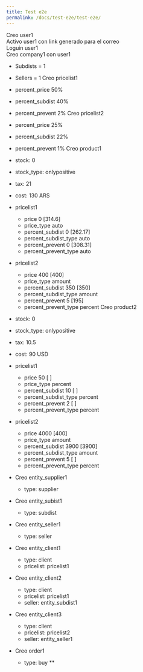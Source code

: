 ```yaml
---
title: Test e2e
permalink: /docs/test-e2e/test-e2e/
---
```


Creo user1<br>
Activo user1 con link generado para el correo<br>
Loguin user1<br>
Creo company1 con user1

- Subdists = 1
- Sellers = 1 Creo pricelist1
- percent_price 50%
- percent_subdist 40%
- percent_prevent 2% Creo pricelist2
- percent_price 25%
- percent_subdist 22%
- percent_prevent 1% Creo product1
- stock: 0
- stock_type: onlypositive
- tax: 21
- cost: 130 ARS
- pricelist1

  - price 0 [314.6]
  - price_type auto
  - percent_subdist 0 [262.17]
  - percent_subdist_type auto
  - percent_prevent 0 [308.31]
  - percent_prevent_type auto

- pricelist2

  - price 400 [400]
  - price_type amount
  - percent_subdist 350 [350]
  - percent_subdist_type amount
  - percent_prevent 5 [195]
  - percent_prevent_type percent Creo product2

- stock: 0

- stock_type: onlypositive

- tax: 10.5
- cost: 90 USD
- pricelist1

  - price 50 [ ]
  - price_type percent
  - percent_subdist 10 [ ]
  - percent_subdist_type percent
  - percent_prevent 2 [ ]
  - percent_prevent_type percent

- pricelist2

  - price 4000 [400]
  - price_type amount
  - percent_subdist 3900 [3900]
  - percent_subdist_type amount
  - percent_prevent 5 [ ]
  - percent_prevent_type percent

- Creo entity_supplier1

  - type: supplier

- Creo entity_subist1

  - type: subdist

- Creo entity_seller1

  - type: seller

- Creo entity_client1

  - type: client
  - pricelist: pricelist1

- Creo entity_client2

  - type: client
  - pricelist: pricelist1
  - seller: entity_subdist1

- Creo entity_client3

  - type: client
  - pricelist: pricelist2
  - seller: entity_seller1

- Creo order1

  - type: buy **
